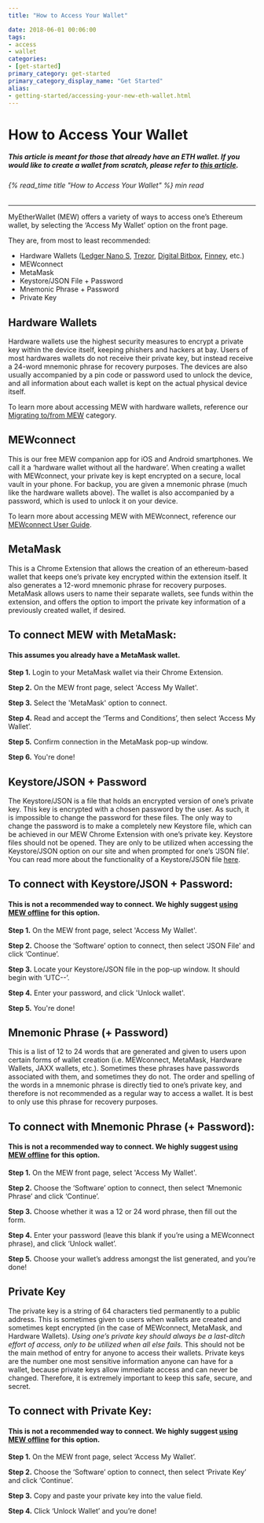 ```yaml
---
title: "How to Access Your Wallet"

date: 2018-06-01 00:06:00
tags:
- access
- wallet
categories:
- [get-started]
primary_category: get-started
primary_category_display_name: "Get Started"
alias:
- getting-started/accessing-your-new-eth-wallet.html
---
```


# __How to Access Your Wallet__
##### <i>This article is meant for those that already have an ETH wallet. If you would like to create a wallet from scratch, please refer to [this article][createWallet].</i>
###### {% read_time title "How to Access Your Wallet" %} min read
***
MyEtherWallet (MEW) offers a variety of ways to access one’s Ethereum wallet, by selecting the ‘Access My Wallet’ option on the front page.

They are, from most to least recommended:

* Hardware Wallets ([Ledger Nano S][ledger], [Trezor][trezor], [Digital Bitbox][bitbox], [Finney][finney], etc.)
* MEWconnect
* MetaMask
* Keystore/JSON File + Password
* Mnemonic Phrase + Password
* Private Key

## __Hardware Wallets__

Hardware wallets use the highest security measures to encrypt a private key within the device itself, keeping phishers and hackers at bay. Users of most hardwares wallets do not receive their private key, but instead receive a 24-word mnemonic phrase for recovery purposes. The devices are also usually accompanied by a pin code or password used to unlock the device, and all information about each wallet is kept on the actual physical device itself. 

To learn more about accessing MEW with hardware wallets, reference our [Migrating to/from MEW][migrating] category.



## __MEWconnect__
This is our free MEW companion app for iOS and Android smartphones. We call it a ‘hardware wallet without all the hardware’. When creating a wallet with MEWconnect, your private key is kept encrypted on a secure, local vault in your phone. For backup, you are given a mnemonic phrase (much like the hardware wallets above). The wallet is also accompanied by a password, which is used to unlock it on your device.

To learn more about accessing MEW with MEWconnect, reference our [MEWconnect User Guide][mewConnect]. 



## __MetaMask__
This is a Chrome Extension that allows the creation of an ethereum-based wallet that keeps one’s private key encrypted within the extension itself. It also generates a 12-word mnemonic phrase for recovery purposes. MetaMask allows users to name their separate wallets, see funds within the extension, and offers the option to import the private key information of a previously created wallet, if desired. 



## __To connect MEW with MetaMask:__
#### __This assumes you already have a MetaMask wallet.__

**Step 1.** Login to your MetaMask wallet via their Chrome Extension.

**Step 2.** On the MEW front page, select 'Access My Wallet'.

**Step 3.** Select the 'MetaMask' option to connect.

**Step 4.** Read and accept the ‘Terms and Conditions’, then select ‘Access My Wallet’.

**Step 5.** Confirm connection in the MetaMask pop-up window.

**Step 6.** You're done!



## __Keystore/JSON + Password__
The Keystore/JSON is a file that holds an encrypted version of one’s private key. This key is encrypted with a chosen password by the user. As such, it is impossible to change the password for these files. The only way to change the password is to make a completely new Keystore file, which can be achieved in our MEW Chrome Extension with one’s private key. Keystore files should not be opened. They are only to be utilized when accessing the Keystore/JSON option on our site and when prompted for one’s ‘JSON file’. You can read more about the functionality of a Keystore/JSON file [here][keystoreJson].



## __To connect with Keystore/JSON + Password:__
#### __This is not a recommended way to connect. We highly suggest [using MEW offline][offline] for this option.__

**Step 1.** On the MEW front page, select 'Access My Wallet'.

**Step 2.** Choose the ‘Software’ option to connect, then select ‘JSON File’ and click ‘Continue’.

**Step 3.** Locate your Keystore/JSON file in the pop-up window. It should begin with ‘UTC--’.

**Step 4.** Enter your password, and click 'Unlock wallet'.

**Step 5.** You're done!



## __Mnemonic Phrase (+ Password)__
This is a list of 12 to 24 words that are generated and given to users upon certain forms of wallet creation (i.e. MEWconnect, MetaMask, Hardware Wallets, JAXX wallets, etc.). Sometimes these phrases have passwords associated with them, and sometimes they do not. The order and spelling of the words in a mnemonic phrase is directly tied to one’s private key, and therefore is not recommended as a regular way to access a wallet. It is best to only use this phrase for recovery purposes.



## __To connect with Mnemonic Phrase (+ Password):__
#### __This is not a recommended way to connect. We highly suggest [using MEW offline][offline] for this option.__

**Step 1.** On the MEW front page, select 'Access My Wallet'.

**Step 2.** Choose the ‘Software’ option to connect, then select ‘Mnemonic Phrase’ and click ‘Continue’.

**Step 3.** Choose whether it was a 12 or 24 word phrase, then fill out the form. 

**Step 4.** Enter your password (leave this blank if you’re using a MEWconnect phrase), and click ‘Unlock wallet’.

**Step 5.** Choose your wallet’s address amongst the list generated, and you’re done!



## __Private Key__
The private key is a string of 64 characters tied permanently to a public address. This is sometimes given to users when wallets are created and sometimes kept encrypted (in the case of MEWconnect, MetaMask, and Hardware Wallets). *Using one’s private key should always be a last-ditch effort of access, only to be utilized when all else fails.* This should not be the main method of entry for anyone to access their wallets. Private keys are the number one most sensitive information anyone can have for a wallet, because private keys allow immediate access and can never be changed. Therefore, it is extremely important to keep this safe, secure, and secret.



## __To connect with Private Key:__
#### __This is not a recommended way to connect. We highly suggest [using MEW offline][offline] for this option.__

**Step 1.** On the MEW front page, select ‘Access My Wallet’.

**Step 2.** Choose the ‘Software’ option to connect, then select ‘Private Key’ and click ‘Continue’.

**Step 3.** Copy and paste your private key into the value field. 

**Step 4.** Click ‘Unlock Wallet’ and you’re done!


[createWallet]: /@@@@@@/getting-started/how-to-create-a-wallet/
[migrating]: /@@@@@@/migration/
[mewConnect]: /@@@@@@/mewconnect/mewconnect-user-guide/
[keystoreJson]: /@@@@@@/security-and-privacy/what-is-a-keystore-file/
[ledger]: https://www.ledger.com/?r=fa4b
[trezor]: https://trezor.io/?offer_id=12&aff_id=2029
[bitbox]: https://shiftcrypto.ch/?ref=mew
[finney]: http://shop.sirinlabs.com/?rfsn=2397639.54fdf&utm_source=refersion&utm_medium=affiliate&utm_campaign=2397639.54fdf
[offline]: /@@@@@@/offline/offline-mew-looks-weird/
